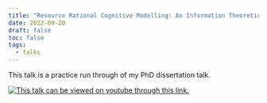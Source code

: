 ```yaml
---
title: "Resource Rational Cognitive Modelling: An Information Theoretic Approach"
date: 2022-09-20
draft: false
toc: false
tags:
  - talks
---
```


This talk is a practice run through of my PhD dissertation talk.  



[![This talk can be viewed on youtube through this link.](https://img.youtube.com/vi/Y9itvE0H7-Y/0.jpg)](https://www.youtube.com/watch?v=Y9itvE0H7-Y "Resource Rational Cognitive Modelling: An Information Theoretic Approach")